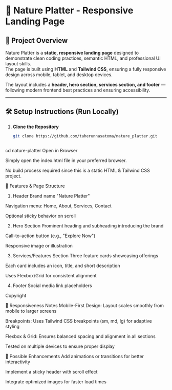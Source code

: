 # 🌿 Nature Platter - Responsive Landing Page

## 📌 Project Overview
Nature Platter is a **static, responsive landing page** designed to demonstrate clean coding practices, semantic HTML, and professional UI layout skills.  
The page is built using **HTML** and **Tailwind CSS**, ensuring a fully responsive design across mobile, tablet, and desktop devices.  

The layout includes a **header, hero section, services section, and footer** — following modern frontend best practices and ensuring accessibility.

---

## 🛠️ Setup Instructions (Run Locally)

1. **Clone the Repository**
   ```bash
   git clone https://github.com/taherunnasatoma/nature_platter.git



cd nature-platter
Open in Browser

Simply open the index.html file in your preferred browser.

No build process required since this is a static HTML & Tailwind CSS project.

📄 Features & Page Structure
1. Header
Brand name "Nature Platter"

Navigation menu: Home, About, Services, Contact

Optional sticky behavior on scroll

2. Hero Section
Prominent heading and subheading introducing the brand

Call-to-action button (e.g., "Explore Now")

Responsive image or illustration

3. Services/Features Section
Three feature cards showcasing offerings

Each card includes an icon, title, and short description

Uses Flexbox/Grid for consistent alignment

4. Footer
Social media link placeholders

Copyright

📱 Responsiveness Notes
Mobile-First Design: Layout scales smoothly from mobile to larger screens

Breakpoints: Uses Tailwind CSS breakpoints (sm, md, lg) for adaptive styling

Flexbox & Grid: Ensures balanced spacing and alignment in all sections

Tested on multiple devices to ensure proper display

🚀 Possible Enhancements
Add animations or transitions for better interactivity

Implement a sticky header with scroll effect

Integrate optimized images for faster load times
